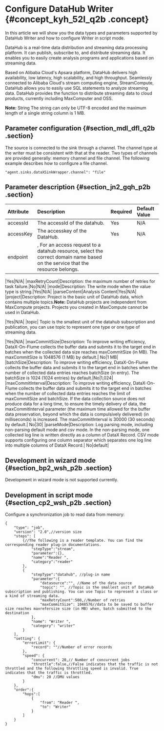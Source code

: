 # Configure DataHub Writer {#concept_kyh_52l_q2b .concept}

In this article we will show you the data types and parameters supported by DataHub Writer and how to configure Writer in script mode.

DataHub is a real-time data distribution and streaming data processing platform. It can publish, subscribe to, and distribute streaming data. It enables you to easily create analysis programs and applications based on streaming data.

Based on Alibaba Cloud's Apsara platform, DataHub delivers high availability, low latency, high scalability, and high throughput. Seamlessly connected to Alibaba Cloud's stream computing engine, StreamCompute, DataHub allows you to easily use SQL statements to analyze streaming data. DataHub provides the function to distribute streaming data to cloud products, currently including MaxComputer and OSS.

**Note:** String The string can only be UTF-8 encoded and the maximum length of a single string column is 1 MB.

## Parameter configuration {#section_mdl_dfl_q2b .section}

The source is connected to the sink through a channel. The channel type at the writer must be consistent with that at the reader. Two types of channels are provided generally: memory channel and file channel. The following example describes how to configure a file channel.

```
"agent.sinks.dataXSinkWrapper.channel": "file"
```

## Parameter description​ {#section_jn2_gqh_p2b .section}

|Attribute|Description|Required|Default Value|
|:--------|:----------|:-------|:------------|
|accessId|The accessId of the datahub.|Yes|N/A|
|accessKey|The accesskey of the DataHub.|Yes|N/A|
|endpoint| , For an access request to a datahub resource, select the correct domain name based on the service that the resource belongs.

 |Yes|N/A|
|maxRetryCount|Description: the maximum number of retries for task failure.|No|N/A|
|mode|Description: The write mode when the value type is string.|Yes|N/A|
|parseContent|Analysis Content|Yes|N/A|
|project|Description: Project is the basic unit of DataHub data, which contains multiple topics.**Note:** DataHub projects are independent from MaxCompute projects. Projects you created in MaxCompute cannot be used in DataHub.

|Yes|N/A|
|topic| Topic is the smallest unit of the datahub subscription and publication, you can use topic to represent one type or one type of streaming data.

 |Yes|N/A|
|maxCommitSize|Description: To improve writing efficiency, DataX-On-Flume collects the buffer data and submits it to the target end in batches when the collected data size reaches maxCommitSize \(in MB\). The maxCommitSize is 1048576 \(1 MB\) by default.| No|1 MB|
|batchSize|Description: To improve writing efficiency, DataX-On-Flume collects the buffer data and submits it to the target end in batches when the number of collected data entries reaches batchSize \(in entry\). The batchSize is 1024 \(1024 entries\) by default.|No|1,024|
|maxCommitInterval|Description: To improve writing efficiency, DataX-On-Flume collects the buffer data and submits it to the target end in batches when the number of collected data entries reaches the limit of maxCommitSize and batchSize. If the data collection source does not produce data for a long time, to ensure the timely delivery of data, the maxCommitInterval parameter \(the maximum time allowed for the buffer data preservation, beyond which the data is compulsively delivered\) \(in milliseconds\) is increased. The maxCommitInterval is 30000 \(30 seconds\) by default.| No|30|
|parseMode|Description: Log parsing mode, including non-parsing default mode and csv mode. In the non-parsing mode, one collected log line is written directly as a column of DataX Record. CSV mode supports configuring one column separator which separates one log line into multiple columns of DataX Record.| No|default|

## Development in wizard mode {#section_bp2_wsh_p2b .section}

Development in wizard mode is not supported currently.

## Development in script mode {#section_cp2_wsh_p2b .section}

Configure a synchronization job to read data from memory:

```
{
    "type": "job",
    "version": "2.0",//version size
    "steps": [
        {//The following is a reader template. You can find the corresponding reader plug-in documentations.
            "stepType":"stream",
            "parameter":{},
            "name":"Reader ",
            "category":"reader"
        },
        {
            "stepType":"datahub", //plug-in name
            "parameter":{
                "datasource":"", //Name of the data source
                "topic": "", //Topic is the smallest unit of DataHub subscription and publishing. You can use Topic to represent a class or a kind of streaming data.
                "maxRetryCount":500,//Number of retries
                "maxCommitSize": 1048576//data to be saved to buffer size reaches maxrefersize size (in MB) when, batch submitted to the destination
            },
            "name": "Writer ",
            "category": "writer"
        }
    ],
    "setting": {
        "errorLimit": {
            "record": ""//Number of error records
        },
        "speed": {
            "concurrent": 20,// Number of concurrent jobs
            "throttle":false,//False indicates that the traffic is not throttled and the following throttling speed is invalid. True indicates that the traffic is throttled.
            "dmu": 20 //DMU values
        }
    },
    "order":{
        "hops":[
            {
                "from": "Reader ",
                "to": "Writer"
            }
        ]
    }
}
```

